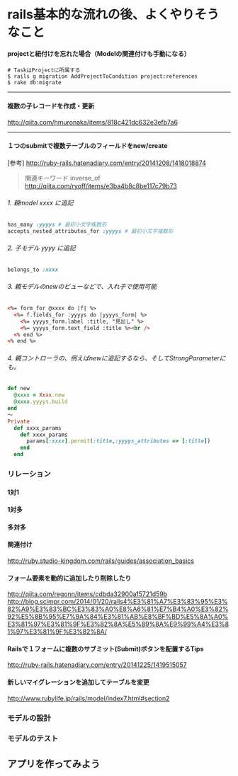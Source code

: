 
# rails基本的な流れの後、よくやりそうなこと

#### projectと紐付けを忘れた場合（Modelの関連付けも手動になる）
```
# TaskはProjectに所属する
$ rails g migration AddProjectToCondition project:references
$ rake db:migrate
```

- - -



#### 複数の子レコードを作成・更新
http://qiita.com/hmuronaka/items/818c421dc632e3efb7a6

- - -


<a id="anc_1submit_for_many_tables"></a>
#### １つのsubmitで複数テーブルのフィールドをnew/create
[参考] http://ruby-rails.hatenadiary.com/entry/20141208/1418018874  
> 関連キーワード inverse_of  
http://qiita.com/ryoff/items/e3ba4b8c8be117c79b73  

###### 1. 親model xxxx に追記
```Ruby
has_many :yyyys # 最初小文字複数形
accepts_nested_attributes_for :yyyys # 最初小文字複数形
```

###### 2. 子モデル yyyy に追記
```Ruby
belongs_to :xxxx
```

###### 3. 親モデルのnewのビューなどで、入れ子で使用可能
```Html
<%= form_for @xxxx do |f| %>
  <%= f.fields_for :yyyys do |yyyys_form| %>
    <%= yyyys_form.label :title, "見出し" %>
    <%= yyyys_form.text_field :title %><br />
  <% end %>
<% end %>
```

###### 4. 親コントローラの、例えばnewに追記するなら、そしてStrongParameterにも。
```Ruby
def new
  @xxxx = Xxxx.new
  @xxxx.yyyys.build
end
〜
Private
  def xxxx_params
    def xxxx_params
      params[:xxxx].permit(:title,:yyyys_attributes => [:title])
    end
  end
```

### リレーション
#### 1対1
#### 1対多
#### 多対多

#### 関連付け
http://ruby.studio-kingdom.com/rails/guides/association_basics  

#### フォーム要素を動的に追加したり削除したり
http://qiita.com/regonn/items/cdbda32900a15721d59b  
http://blog.scimpr.com/2014/01/20/rails4%E3%81%A7%E3%83%95%E3%82%A9%E3%83%BC%E3%83%A0%E8%A6%81%E7%B4%A0%E3%82%92%E5%8B%95%E7%9A%84%E3%81%AB%E8%BF%BD%E5%8A%A0%E3%81%97%E3%81%9F%E3%82%8A%E5%89%8A%E9%99%A4%E3%81%97%E3%81%9F%E3%82%8A/  

#### Railsで１フォームに複数のサブミット(Submit)ボタンを配置するTips
http://ruby-rails.hatenadiary.com/entry/20141225/1419515057  

#### 新しいマイグレーションを追加してテーブルを変更
http://www.rubylife.jp/rails/model/index7.html#section2



### モデルの設計
### モデルのテスト
## アプリを作ってみよう

